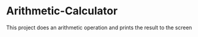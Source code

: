 # Arithmetic-Calculator
This project does an arithmetic operation and prints the result to the screen
